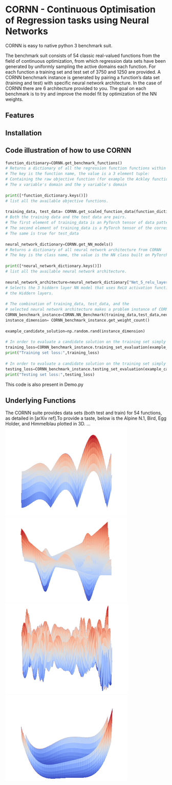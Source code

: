 # CORNN - Continuous Optimisation of Regression tasks using Neural Networks

CORNN is easy to native python 3 benchmark suit. 

The benchmark suit consists of 54 classic real-valued functions from the field of continuous optimization, from which regression data sets have been generated by uniformly sampling the active domains each function. For each function a training set and test set of 3750 and 1250 are provided.
A CORNN benchmark instance is generated by pairing a function’s data set (training and test) with specific neural network architecture. In the case of CORNN there are 6 architecture provided to you. The goal on each benchmark is to try and improve the model fit by optimization of the NN weights.

## Features

## Installation

## Code illustration of how to use CORNN
```py
function_dictionary=CORNN.get_benchmark_functions()
# Returns a dictionary of all the regression function functions within CORNN
# The key is the function name, the value is a 3 element tuple:
# Containing the raw objective function (for example the Ackley function)
# The x variable's domain and the y variable's domain

print([*function_dictionary.keys()])
# list all the available objective functions.

training_data, test_data= CORNN.get_scaled_function_data(function_dictionary["Ackley"])
# Both the training data and the test data are pairs. 
# The first element of training_data is an PyTorch tensor of data patterns
# The second element of training_data is a PyTorch tensor of the corresponding labels
# The same is true for test_data

neural_network_dictionary=CORNN.get_NN_models()
# Returns a dictionary of all neural network architecture from CORNN
# The key is the class name, the value is the NN class built on PyTorch. 

print([*neural_network_dictionary.keys()])
# list all the available neural network architecture.

neural_network_architecture=neural_network_dictionary["Net_5_relu_layers"]() # the () to instantiate 
# Selects the 3 hiddern layer NN model that uses ReLU activation function within
# the Hiddern layers. 

# The combination of training_data, test_data, and the 
# selected neural network architecture makes a problem instance of CORNN
CORNN_benchmark_instance=CORNN.NN_Benchmark(training_data,test_data,neural_network_architecture)
instance_dimension= CORNN_benchmark_instance.get_weight_count()

example_candidate_solution=np.random.rand(instance_dimension)

# In order to evaluate a candidate solution on the training set simply use:
training_loss=CORNN_benchmark_instance.training_set_evaluation(example_candidate_solution)
print("Training set loss:",training_loss)

# In order to evaluate a candidate solution on the training set simply use:
testing_loss=CORNN_benchmark_instance.testing_set_evaluation(example_candidate_solution)
print("Testing set loss:",testing_loss)
```
This code is also present in Demo.py

## Underlying Functions
The CORNN suite provides data sets (both test and train) for 54 functions, as detailed in [arXiv ref].To provide a taste, below is the Alpine N.1, Bird, Egg Holder, and Himmelblau plotted in 3D.
...
![Alpine N.1 3D plot](function_plots/Alpine_N.1_trimmed.gif)
![Bird 3D plot](function_plots/Bird_trimmed.gif)
![Egg Holder 3D plot](function_plots/Egg_Holder_trimmed.gif)
![Himmelblau 3D plot](function_plots/Himmelblau_trimmed.gif)
